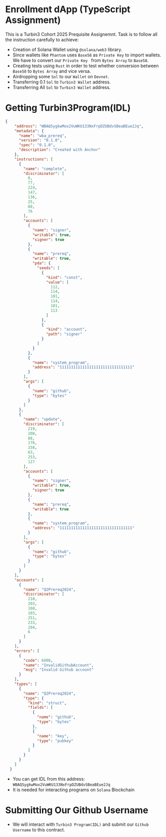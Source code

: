 # Enrollment dApp (TypeScript Assignment) 
This is a Turbin3 Cohort 2025 Prequisite Assignemnt. Task is to follow all the instruction carefully to achieve:
 - Creation of Solana Wallet using `@solana/web3` library.
 - Since wallets like `Phantom` uses `Base58` as `Private Key` to import wallets. We have to convert our `Private Key ` from `Bytes Array` to `Base58`.
 - Creating tests using  `Rust` in order to test whether conversion between `Base58` to `Bytes Array` and vice versa.
 - Airdropping some `Sol` to our `Wallet` on `Devnet`.
 - Transferring 0.1 `Sol` to `Turbin3 Wallet` address.
 - Transferring All `Sol` to `Turbin3 Wallet` address.


# Getting Turbin3Program(IDL)
```json
{
    "address": "WBAQSygkwMox2VuWKU133NxFrpDZUBdvSBeaBEue2Jq",
    "metadata": {
      "name": "wba_prereq",
      "version": "0.1.0",
      "spec": "0.1.0",
      "description": "Created with Anchor"
    },
    "instructions": [
      {
        "name": "complete",
        "discriminator": [
          0,
          77,
          224,
          147,
          136,
          25,
          88,
          76
        ],
        "accounts": [
          {
            "name": "signer",
            "writable": true,
            "signer": true
          },
          {
            "name": "prereq",
            "writable": true,
            "pda": {
              "seeds": [
                {
                  "kind": "const",
                  "value": [
                    112,
                    114,
                    101,
                    114,
                    101,
                    113
                  ]
                },
                {
                  "kind": "account",
                  "path": "signer"
                }
              ]
            }
          },
          {
            "name": "system_program",
            "address": "11111111111111111111111111111111"
          }
        ],
        "args": [
          {
            "name": "github",
            "type": "bytes"
          }
        ]
      },
      {
        "name": "update",
        "discriminator": [
          219,
          200,
          88,
          176,
          158,
          63,
          253,
          127
        ],
        "accounts": [
          {
            "name": "signer",
            "writable": true,
            "signer": true
          },
          {
            "name": "prereq",
            "writable": true
          },
          {
            "name": "system_program",
            "address": "11111111111111111111111111111111"
          }
        ],
        "args": [
          {
            "name": "github",
            "type": "bytes"
          }
        ]
      }
    ],
    "accounts": [
      {
        "name": "Q2Prereq2024",
        "discriminator": [
          210,
          203,
          168,
          103,
          251,
          233,
          204,
          6
        ]
      }
    ],
    "errors": [
      {
        "code": 6000,
        "name": "InvalidGithubAccount",
        "msg": "Invalid Github account"
      }
    ],
    "types": [
      {
        "name": "Q2Prereq2024",
        "type": {
          "kind": "struct",
          "fields": [
            {
              "name": "github",
              "type": "bytes"
            },
            {
              "name": "key",
              "type": "pubkey"
            }
          ]
        }
      }
    ]
  }
  ```
- You can get IDL from this address: `WBAQSygkwMox2VuWKU133NxFrpDZUBdvSBeaBEue2Jq`
- It is needed for interacting programs on `Solana` Blockchain

# Submitting Our Github Username 
- We will interact with `Turbin3 Program(IDL)` and submit our `Github Username` to this contract.

